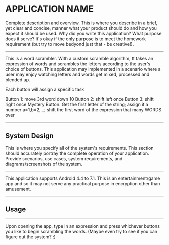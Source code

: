 # APPLICATION NAME
Complete description and overview.  This is where you describe in a brief, yet clear and concise, manner what your product should do and how you expect it should be used.  Why did you write this application?  What purpose does it serve?  It's okay if the only purpose is to meet the homework requirement (but try to move bedyond just that - be creative!).


***
This is a word scrambler. With a custom scramble algorithm, tt takes an expression of words and scrambles the letters according to the user's choice of buttons. This application may implemented in a scenario where a user may enjoy watching letters and words get mixed, processed and blended up. 






Each button will assign a specific task


Button 1: move 3rd word down 10
Button 2: shift left once
Button 3: shift right once
Mystery Button: Get the first letter of the string; assign it a number a=1,b=2,...; shift the first word of the expression that many WORDS over
***


## System Design 
This is where you specify all of the system's requirements.  This section should accurately portray the complete operation of your application.  Provide scenarios, use cases, system requirements, and diagrams/screenshots of the system.



***
This application supports Android 4.4 to 7.1. This is an entertainment/game app and so it may not serve any practical purpose in encryption other than amusement.
***

## Usage


***
Upon opening the app, type in an expression and press whichever buttons you like to begin scrambling the words. (Maybe even try to see if you can figure out the system? :)
